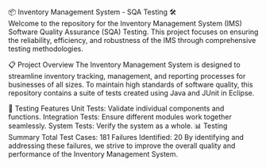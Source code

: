 📦 Inventory Management System - SQA Testing 🛠️<br>
Welcome to the repository for the Inventory Management System (IMS) Software Quality Assurance (SQA) Testing. This project focuses on ensuring the reliability, efficiency, and robustness of the IMS through comprehensive testing methodologies.

📋 Project Overview
The Inventory Management System is designed to streamline inventory tracking, management, and reporting processes for businesses of all sizes. To maintain high standards of software quality, this repository contains a suite of tests created using Java and JUnit in Eclipse.

🧪 Testing Features
Unit Tests: Validate individual components and functions.
Integration Tests: Ensure different modules work together seamlessly.
System Tests: Verify the system as a whole.
📊 Testing Summary
Total Test Cases: 181
Failures Identified: 20
By identifying and addressing these failures, we strive to improve the overall quality and performance of the Inventory Management System.
